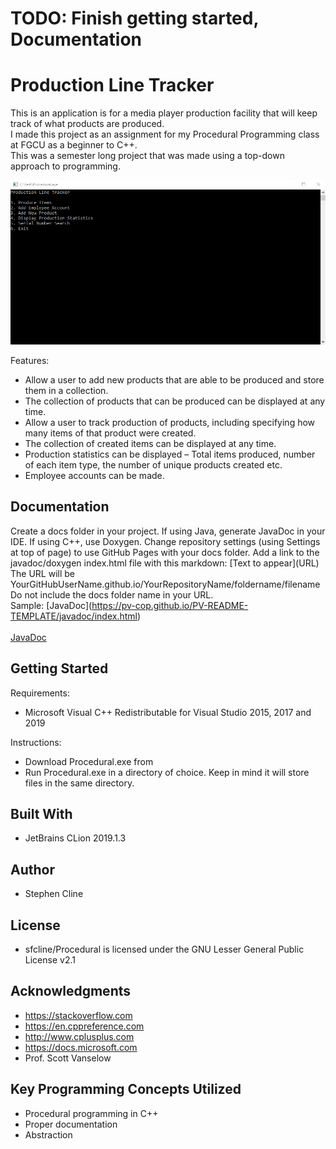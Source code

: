 # TODO: Finish getting started, Documentation

# Production Line Tracker

This is an application is for a media player production facility that will keep track of what products are produced. <br />
I made this project as an assignment for my Procedural Programming class at FGCU as a beginner to C++.<br />
This was a semester long project that was made using a top-down approach to programming.<br />

![Program](https://github.com/sfcline/Procedural/blob/master/procedural.png?raw=true)

Features:<br />
* Allow a user to add new products that are able to be produced and store them in a collection.
* The collection of products that can be produced can be displayed at any time.
* Allow a user to track production of products, including specifying how many items of that product were created.
* The collection of created items can be displayed at any time.
* Production statistics can be displayed – Total items produced, number of each item type, the number of unique products created etc.
* Employee accounts can be made.

## Documentation

Create a docs folder in your project. If using Java, generate JavaDoc in your IDE. If using C++, use Doxygen. Change repository settings (using Settings at top of page) to use GitHub Pages with your docs folder. Add a link to the javadoc/doxygen index.html file with this markdown: \[Text to appear]\(URL) <br />
The URL will be YourGitHubUserName.github.io/YourRepositoryName/foldername/filename<br /> 
Do not include the docs folder name in your URL. <br />
Sample: \[JavaDoc]\(https://pv-cop.github.io/PV-README-TEMPLATE/javadoc/index.html) <br /> <br />
[JavaDoc](https://pv-cop.github.io/PV-README-TEMPLATE/javadoc/index.html)

## Getting Started

Requirements:
* Microsoft Visual C++ Redistributable for Visual Studio 2015, 2017 and 2019

Instructions:
* Download Procedural.exe from 
* Run Procedural.exe in a directory of choice. Keep in mind it will store files in the same directory.

## Built With

* JetBrains CLion 2019.1.3

## Author

* Stephen Cline

## License

* sfcline/Procedural is licensed under the GNU Lesser General Public License v2.1

## Acknowledgments

* https://stackoverflow.com
* https://en.cppreference.com
* http://www.cplusplus.com
* https://docs.microsoft.com
* Prof. Scott Vanselow

## Key Programming Concepts Utilized

* Procedural programming in C++
* Proper documentation
* Abstraction
